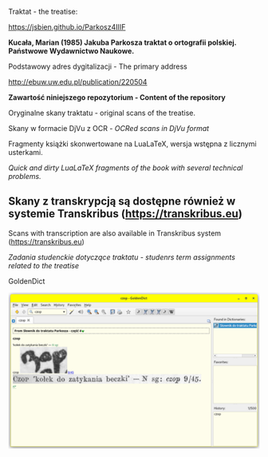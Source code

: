 Traktat - the treatise:

https://jsbien.github.io/Parkosz4IIIF

**Kucała, Marian (1985) Jakuba Parkosza traktat o ortografii polskiej. Państwowe Wydawnictwo Naukowe.**

Podstawowy adres dygitalizacji - The primary address

http://ebuw.uw.edu.pl/publication/220504

**Zawartość niniejszego repozytorium - Content of the repository**

Oryginalne skany traktatu - original scans of the treatise.

Skany w formacie DjVu z OCR - *OCRed scans in DjVu format*

Fragmenty książki skonwertowane na LuaLaTeX, wersja wstępna z licznymi usterkami.

*Quick and dirty LuaLaTeX fragments of the book with several technical problems.*

Skany z transkrypcją są dostępne również w systemie Transkribus (https://transkribus.eu)
-
Scans with transcription are also available in Transkribus system (https://transkribus.eu)

*Zadania studenckie dotyczące traktatu - studenrs term assignments related to the treatise*

GoldenDict

![GoldenDict entry](4GoldenDict/GoldenDict_1.5.0_screenshots/czop.png "Przykładowe hasło")

